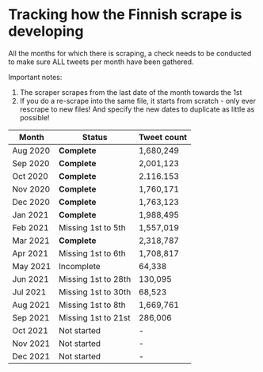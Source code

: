# Tracking how the Finnish scrape is developing
All the months for which there is scraping, a check needs to be conducted to make sure ALL tweets per month have been gathered.

Important notes:
1. The scraper scrapes from the last date of the month towards the 1st
2. If you do a re-scrape into the same file, it starts from scratch - only ever rescrape to new files! And specify the new dates to duplicate as little as possible!

| Month    | Status         | Tweet count |
|----------|----------------|-------------|
| Aug 2020 | **Complete**   | 1,680,249   |
| Sep 2020 | **Complete**   | 2,001,123   |
| Oct 2020 | **Complete**   | 2.116.153   |
| Nov 2020 | **Complete**   | 1,760,171   |
| Dec 2020 | **Complete**   | 1,763,123   |
| Jan 2021 | **Complete**   | 1,988,495   |
| Feb 2021 | Missing 1st to 5th     | 1,557,019     |
| Mar 2021 | **Complete**   | 2,318,787   |
| Apr 2021 | Missing 1st to 6th | 1,708,817   |
| May 2021 | Incomplete     | 64,338      |
| Jun 2021 | Missing 1st to 28th     | 130,095     |
| Jul 2021 | Missing 1st to 30th     | 68,523      |
| Aug 2021 | Missing 1st to 8th    | 1,669,761           |
| Sep 2021 | Missing 1st to 21st     | 286,006     |
| Oct 2021 | Not started    | -           |
| Nov 2021 | Not started    | -           |
| Dec 2021 | Not started    | -           |
